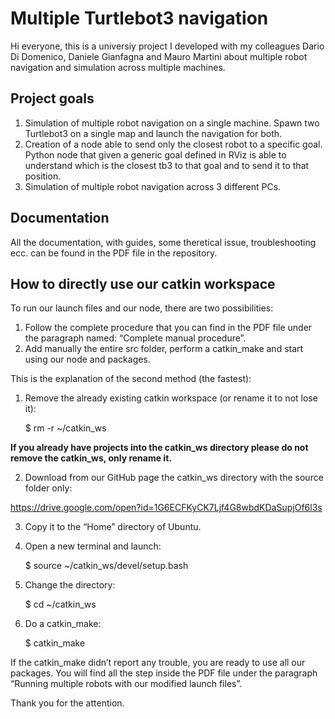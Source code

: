 # Multiple Turtlebot3 navigation
Hi everyone, this is a universiy project I developed with my colleagues Dario Di Domenico, Daniele Gianfagna and Mauro Martini about multiple robot navigation and simulation across multiple machines.

## Project goals
1. Simulation of multiple robot navigation on a single machine. Spawn two Turtlebot3 on a single map and launch the navigation for both.
2. Creation of a node able to send only the closest robot to a specific goal. Python node that given a generic goal defined in RViz is able to understand which is the closest tb3 to that goal and to send it to that position.
3. Simulation of multiple robot navigation across 3 different PCs.

## Documentation
All the documentation, with guides, some theretical issue, troubleshooting ecc. can be found in the PDF file in the repository.

## How to directly use our catkin workspace
To run our launch files and our node, there are two possibilities:
1. Follow the complete procedure that you can find in the PDF file under the paragraph named: “Complete manual procedure”. 
2. Add manually the entire src folder, perform a catkin_make and start using our node and packages.

This is the explanation of the second method (the fastest):
1. Remove the already existing catkin workspace (or rename it to not lose it):

	$ rm -r ~/catkin_ws

**If you already have projects into the catkin_ws directory please do not remove the catkin_ws, only rename it.**

2. Download from our GitHub page the catkin_ws directory with the source folder only:

https://drive.google.com/open?id=1G6ECFKyCK7Ljf4G8wbdKDaSupjOf6l3s

3. Copy it to the “Home” directory of Ubuntu.
4. Open a new terminal and launch:

	$ source ~/catkin_ws/devel/setup.bash

5. Change the directory:

	$ cd ~/catkin_ws

6. Do a catkin_make:

	$ catkin_make


If the catkin_make didn’t report any trouble, you are ready to use all our packages. You will find all the step inside the PDF file under the paragraph “Running multiple robots with our modified launch files”.

Thank you for the attention.
